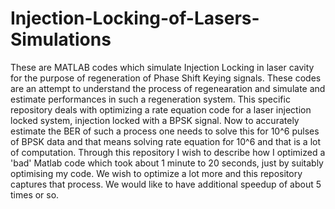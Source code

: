 # Injection-Locking-of-Lasers-Simulations
These are MATLAB codes which simulate Injection Locking in laser cavity for the purpose of regeneration of Phase Shift Keying signals. 
These codes are an attempt to understand the process of regenearation and simulate and estimate performances in such a regeneration system.
This specific repository deals with optimizing a rate equation code for a laser injection locked system, injection locked with a BPSK signal. 
Now to accurately estimate the BER of such a process one needs to solve this for 10^6 pulses of BPSK data and that means solving rate equation for 10^6 and that is a lot of computation.
Through this repository I wish to describe how I optimized a 'bad' Matlab code which took about 1 minute to 20 seconds, just by suitably optimising my code. 
We wish to optimize a lot more and this repository captures that process. We would like to have additional speedup of about 5 times or so.
